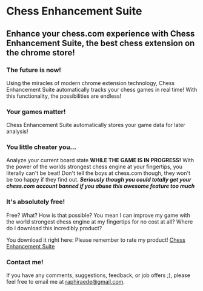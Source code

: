 # Chess Enhancement Suite

## Enhance your chess.com experience with Chess Enhancement Suite, the best chess extension on the chrome store!

### The future is now!
Using the miracles of modern chrome extension technology, Chess Enhancement Suite automatically tracks your chess games in real time! With this functionality, the possibilities are endless!

### Your games matter!
Chess Enhancement Suite automatically stores your game data for later analysis! 

### You little cheater you...
Analyze your current board state **WHILE THE GAME IS IN PROGRESS!**
With the power of the worlds strongest chess engine at your fingertips, you literally can't be beat!
Don't tell the boys at chess.com though, they won't be too happy if they find out.
***Seriously though you could totally get your chess.com account banned if you abuse this awesome feature too much***

### It's absolutely free!
Free? What? How is that possible? You mean I can improve my game with the world strongest chess engine at my fingertips for no cost at all? Where do I download this incredibly product?

You download it right here: Please remember to rate my product!
[Chess Enhancement Suite](https://chrome.google.com/webstore/detail/chess-enhancement-suite/jpfehobmgoehehgfndokedhaejjjcobp?hl=en-US)

### Contact me!
If you have any comments, suggestions, feedback, or job offers ;), please feel free to email me at raphiraede@gmail.com.

